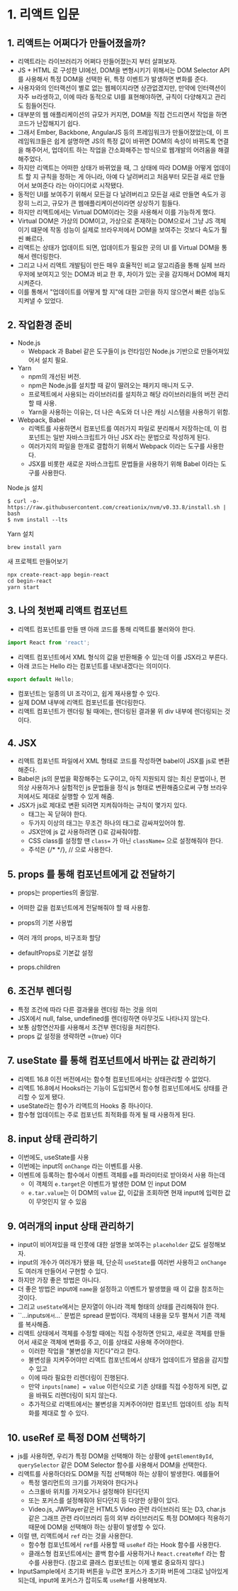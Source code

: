 
# 1. 리액트 입문 

## 1. 리액트는 어쩌다가 만들어졌을까?
- 리액트라는 라이브러리가 어쩌다 만들어졌는지 부터 살펴보자.
- JS + HTML 로 구성한 UI에선, DOM을 변형시키기 위해서는 DOM Selector API를 사용해서 특정 DOM을 선택한 뒤, 특정 이벤트가 발생하면 변화를 준다.
- 사용자와의 인터랙션이 별로 없는 웹페이지라면 상관없겠지만, 만약에 인터랙션이 자주 ㅂ라생하고, 이에 따라 동적으로 UI를 표현해야하면, 규칙이 다양해지고 관리도 힘들어진다.
- 대부분의 웹 애플리케이션의 규모가 커지면, DOM을 직접 건드리면서 작업을 하면 코드가 난잡해지기 쉽다.
- 그래서 Ember, Backbone, AngularJS 등의 프레임워크가 만들어졌었는데, 이 프레임워크들은 쉽게 설명하면 JS의 특정 값이 바뀌면 DOM의 속성이 바뀌도록 연결을 해주어서, 업데이트 하는 작업을 간소화해주는 방식으로 웹개발의 어려움을 해결해주었다.
- 하지만 리액트는 어떠한 상태가 바뀌었을 때, 그 상태에 따라 DOM을 어떻게 업데이트 할 지 규칙을 정하는 게 아니라, 아예 다 날려버리고 처음부터 모든걸 새로 만들어서 보여준다 라는 아이디어로 시작됐다.
- 동적인 UI를 보여주기 위해서 모든걸 다 날려버리고 모든걸 새로 만들면 속도가 굉장히 느리고, 규모가 큰 웹애플리케이션이라면 상상하기 힘들다.
- 하지만 리액트에서는 Virtual DOM이라는 것을 사용해서 이를 가능하게 했다.
- Virtual DOM은 가상의 DOM이고, 가상으로 존재하는 DOM으로서 그냥 JS 객체이기 떄문에 작동 성능이 실제로 브라우저에서 DOM을 보여주는 것보다 속도가 훨씬 빠르다.
- 리액트는 상태가 업데이트 되면, 업데이트가 필요한 곳의 UI 를 Virtual DOM을 통해서 렌더링한다.
- 그리고 나서 리액트 개발팀이 만든 매우 효율적인 비교 알고리즘을 통해 실제 브라우저에 보여지고 잇는 DOM과 비교 한 후, 차이가 있는 곳을 감지해서 DOM에 패치시켜준다.
- 이를 통해서 "업데이트를 어떻게 할 지"에 대한 고민을 하지 않으면서 빠른 성능도 지켜낼 수 있었다.

## 2. 작업환경 준비 
- Node.js
  - Webpack 과 Babel 같은 도구들이 js 런타임인 Node.js 기반으로 만들어져있어서 설치 필요.
- Yarn
  - npm의 개선된 버전. 
  - npm은 Node.js를 설치할 때 같이 딸려오는 패키지 매니저 도구. 
  - 프로젝트에서 사용되는 라이브러리를 설치하고 해당 라이브러리들의 버전 관리 할 때 사용. 
  - Yarn을 사용하는 이유는, 더 나은 속도와 더 나은 캐싱 시스템을 사용하기 위함.
- Webpack, Babel
  - 리액트를 사용하면서 컴포넌트를 여러가지 파일로 분리해서 저장하는데, 이 컴포넌트는 일반 자바스크립트가 아닌 JSX 라는 문법으로 작성하게 된다. 
  - 여러가지의 파일을 한개로 결합하기 위해서 Webpack 이라는 도구를 사용한다.
  - JSX를 비롯한 새로운 자바스크립트 문법들을 사용하기 위해 Babel 이라는 도구를 사용한다.

Node.js 설치
```
$ curl -o- https://raw.githubusercontent.com/creationix/nvm/v0.33.8/install.sh | bash
$ nvm install --lts
``` 

Yarn 설치
```
brew install yarn
```

새 프로젝트 만들어보기
```
npx create-react-app begin-react
cd begin-react
yarn start
```

## 3. 나의 첫번째 리액트 컴포넌트
- 리액트 컴포넌트를 만들 땐 아래 코드를 통해 리액트를 불러와야 한다.
```js
import React from 'react';
```

- 리액트 컴포넌트에서 XML 형식의 값을 반환해줄 수 있는데 이를 JSX라고 부른다. 
- 아래 코드는 Hello 라는 컴포넌트를 내보내겠다는 의미이다.
```js
export default Hello;
```

- 컴포넌트는 일종의 UI 조각이고, 쉽게 재사용할 수 있다. 
- 실제 DOM 내부에 리액트 컴포넌트를 렌더링한다.
- 리액트 컴포넌트가 렌더링 될 때에는, 렌더링된 결과물 위 div 내부에 렌더링되는 것이다.


## 4. JSX

- 리액트 컴포넌트 파일에서 XML 형태로 코드를 작성하면 babel이 JSX를 js로 변환해준다.
- Babel은 js의 문법을 확장해주는 도구이고, 아직 지원되지 않는 최신 문법이나, 편의상 사용하거나 실험적인 js 문법들을 정식 js 형태로 변환해줌으로써 구형 브라우저에서도 제대로 실행할 수 있게 해줌.
- JSX가 js로 제대로 변환 되려면 지켜줘야하는 규칙이 몇가지 있다.
  - 태그는 꼭 닫혀야 한다.
  - 두가지 이상의 태그는 무조건 하나의 태그로 감싸져있어야 함.
  - JSX안에 js 값 사용하려면 {}로 감싸줘야함.
  - CSS class를 설정할 땐 `class=` 가 아닌 `className=` 으로 설정해줘야 한다.
  - 주석은 {/* */}, // 으로 사용한다.

## 5. props 를 통해 컴포넌트에게 값 전달하기 
- props는 properties의 줄임말.
- 어떠한 값을 컴포넌트에게 전달해줘야 할 때 사용함.

- props의 기본 사용법
- 여러 개의 props, 비구조화 할당
- defaultProps로 기본값 설정
- props.children

## 6. 조건부 렌더링
- 특정 조건에 따라 다른 결과물을 렌더링 하는 것을 의미
- JSX에서 null, false, undefined를 렌더링하면 아무것도 나타나지 않는다.
- 보통 삼항연산자를 사용해서 조건부 렌더링을 처리한다.
- props 값 설정을 생략하면 ={true} 이다

## 7. useState 를 통해 컴포넌트에서 바뀌는 값 관리하기
- 리액트 16.8 이전 버전에서는 함수형 컴포넌트에서는 상태관리할 수 없었다.
- 리액트 16.8에서 Hooks라는 기능이 도입되면서 함수형 컴포넌트에서도 상태를 관리할 수 있게 됐다.
- useState라는 함수가 리액트의 Hooks 중 하나이다.
- 함수형 업데이트는 주로 컴포넌트 최적화를 하게 될 때 사용하게 된다. 

## 8. input 상태 관리하기 
- 이번에도, useState를 사용
- 이번에는 input의 `onChange` 라는 이벤트를 사용.
- 이벤트에 등록하는 함수에서 이벤트 객체를 `e`를 파라미터로 받아와서 사용 하는데
  - 이 객체의 `e.target`은 이벤트가 발생한 DOM 인 input DOM
  - `e.tar.value`는 이 DOM의 `value` 값, 이값을 조회하면 현재 input에 입력한 값이 무엇인지 알 수 있음 

## 9. 여러개의 input 상태 관리하기 
- input이 비어져있을 때 인풋에 대한 설명을 보여주는 `placeholder` 값도 설정해보자.
- input의 개수가 여러개가 됐을 때, 단순히 `useState`를 여러번 사용하고 `onChange`도 여러개 만들어서 구현할 수 있다.
- 하지만 가장 좋은 방법은 아니다.
- 더 좋은 방법은 input에 `name`을 설정하고 이벤트가 발생했을 때 이 값을 참조하는 것이다.
- 그리고 `useState`에서는 문자열이 아니라 객체 형태의 상태를 관리해줘야 한다.
- ``...inputs` 에서 `...` 문법은 spread 문법이다. 객체의 내용을 모두 펼쳐서 기존 객체를 복사해줌.
- 리액트 상태에서 객체를 수정할 때에는 직접 수정하면 안되고, 새로운 객체를 만들어서 새로운 객체에 변화를 주고, 이를 상태로 사용해 주어야한다.
  - 이러한 작업을 "불변성을 지킨다"라고 한다.
  - 불변성을 지켜주어야만 리액트 컴포넌트에서 상태가 업데이트가 됐음을 감지할 수 있고 
  - 이에 따라 필요한 리렌더링이 진행된다.
  - 만약 `inputs[name] = value` 이런식으로 기존 상태를 직접 수정하게 되면, 값을 바꿔도 리렌더링이 되지 않는다.
  - 추가적으로 리액트에서는 불변성을 지켜주어야만 컴포넌트 업데이트 성능 최적화를 제대로 할 수 있다. 

## 10. useRef 로 특정 DOM 선택하기
- js를 사용하면, 우리가 특정 DOM을 선택해야 하는 상황에 `getElementById`, `querySelector` 같은 DOM Selector 함수를 사용해서 DOM을 선택한다.
- 리액트를 사용하더라도 DOM을 직접 선택해야 하는 상황이 발생한다. 예를들어
  - 특정 엘리먼트의 크기를 가져와야 한다거나
  - 스크롤바 위치를 가져오거나 설정해야 된다던지
  - 또는 포커스를 설정해줘야 된다던지 등 다양한 상황이 있다.
  - Video.js, JWPlayer같은 HTML5 Video 관련 라이브러리 또는 D3, char.js 같은 그래프 관련 라이브러리 등의 외부 라이브러리도 특정 DOM에다 적용하기 때문에 DOM을 선택해야 하는 상황이 발생할 수 있다.
- 이럴 땐, 리액트에서 `ref` 라는 것을 사용한다.
  - 함수형 컴포넌트에서 `ref`를 사용할 때 `useRef` 라는 Hook 함수를 사용한다.
  - 클래스형 컴포넌트에서는 콜백 함수를 사용하거나 `React.createRef` 라는 함수를 사용한다. (참고로 클래스 컴포넌트는 이제 별로 중요하지 않다.)
- InputSample에서 초기화 버튼을 누르면 포커스가 초기화 버튼에 그대로 남아있게 되는데, input에 포커스가 잡히도록 `useRef`를 사용해보자.

